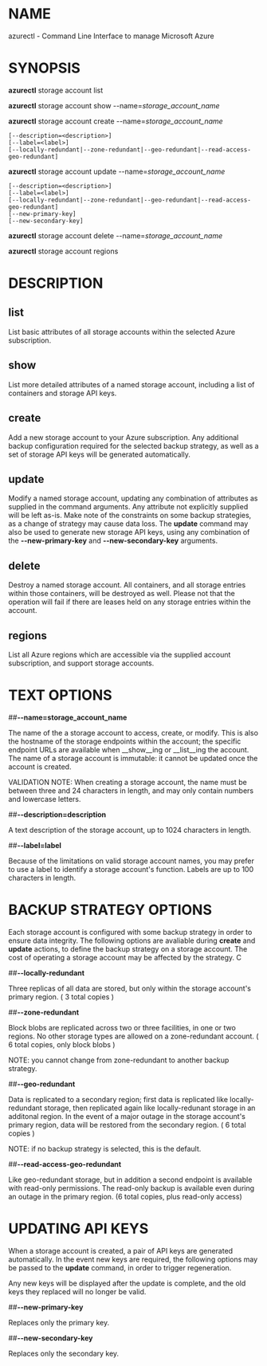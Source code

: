 # NAME

azurectl - Command Line Interface to manage Microsoft Azure

# SYNOPSIS

__azurectl__ storage account list

__azurectl__ storage account show --name=*storage_account_name*

__azurectl__ storage account create --name=*storage_account_name*

    [--description=<description>]
    [--label=<label>]
    [--locally-redundant|--zone-redundant|--geo-redundant|--read-access-geo-redundant]

__azurectl__ storage account update --name=*storage_account_name*

    [--description=<description>]
    [--label=<label>]
    [--locally-redundant|--zone-redundant|--geo-redundant|--read-access-geo-redundant]
    [--new-primary-key]
    [--new-secondary-key]

__azurectl__ storage account delete --name=*storage_account_name*

__azurectl__ storage account regions

# DESCRIPTION

## __list__

List basic attributes of all storage accounts within the selected Azure
subscription.

## __show__

List more detailed attributes of a named storage account, including a list of
containers and storage API keys.

## __create__

Add a new storage account to your Azure subscription. Any additional backup
configuration required for the selected backup strategy, as well as a set of
storage API keys will be generated automatically.

## __update__

Modify a named storage account, updating any combination of attributes as
supplied in the command arguments. Any attribute not explicitly supplied will
be left as-is. Make note of the constraints on some backup strategies, as a
change of strategy may cause data loss. The __update__ command may also be used
to generate new storage API keys, using any combination of the
__--new-primary-key__ and __--new-secondary-key__ arguments.

## __delete__

Destroy a named storage account. All containers, and all storage entries within
those containers, will be destroyed as well. Please not that the operation will
fail if there are leases held on any storage entries within the account.

## __regions__

List all Azure regions which are accessible via the supplied account
subscription, and support storage accounts.

# TEXT OPTIONS

##__--name=storage_account_name__

The name of the a storage account to access, create, or modify. This is also
the hostname of the storage endpoints within the account; the specific endpoint
URLs are available when __show__ing or __list__ing the account. The name of a
storage account is immutable: it cannot be updated once the account is created.

VALIDATION NOTE: When creating a storage account, the name must be between
three and 24 characters in length, and may only contain numbers and lowercase
letters.

##__--description=description__

A text description of the storage account, up to 1024 characters in length.

##__--label=label__

Because of the limitations on valid storage account names, you may prefer to use
a label to identify a storage account's function. Labels are up to 100
characters in length.

# BACKUP STRATEGY OPTIONS

Each storage account is configured with some backup strategy in order to ensure
data integrity. The following options are avaliable during __create__ and
__update__ actions, to define the backup strategy on a storage account. The
cost of operating a storage account may be affected by the strategy. C

##__--locally-redundant__

Three replicas of all data are stored, but only within the storage account's
primary region. ( 3 total copies )

##__--zone-redundant__

Block blobs are replicated across two or three facilities, in one or two
regions. No other storage types are allowed on a zone-redundant account.
( 6 total copies, only block blobs )

NOTE: you cannot change from zone-redundant to another backup strategy.

##__--geo-redundant__

Data is replicated to a secondary region; first data is replicated like
locally-redundant storage, then replicated again like locally-redunant storage
in an additonal region. In the event of a major outage in the storage account's
primary region, data will be restored from the secondary region.
( 6 total copies )

NOTE: if no backup strategy is selected, this is the default.

##__--read-access-geo-redundant__

Like geo-redundant storage, but in addition a second endpoint is available
with read-only permissions. The read-only backup is available even during an
outage in the primary region. (6 total copies, plus read-only access)

# UPDATING API KEYS

When a storage account is created, a pair of API keys are generated
automatically. In the event new keys are required, the following options may
be passed to the __update__ command, in order to trigger regeneration.

Any new keys will be displayed after the update is complete, and the old keys
they replaced will no longer be valid.

##__--new-primary-key__

Replaces only the primary key.

##__--new-secondary-key__

Replaces only the secondary key.